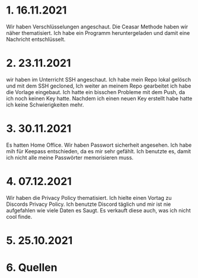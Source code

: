 # 1. 16.11.2021

Wir haben Verschlüsselungen angeschaut. Die Ceasar Methode haben wir näher thematisiert. Ich habe ein Programm heruntergeladen und damit eine Nachricht entschlüsselt.

# 2. 23.11.2021

wir haben im Unterricht SSH angeschaut. Ich habe mein Repo lokal gelösch und mit dem SSH gecloned,
Ich weiter an meinem Repo gearbeitet ich habe die Vorlage eingebaut. Ich hatte ein bisschen Probleme mit dem Push, da ich noch keinen Key hatte. Nachdem ich einen neuen Key erstellt habe hatte ich keine Schwierigkeiten mehr.

# 3. 30.11.2021

Es hatten Home Office. Wir haben Passwort sicherheit angesehen. Ich habe mih für Keepass entschieden, da es mir sehr gefählt. Ich benutzte es, damit ich nicht alle meine Passwörter memorisieren muss.

# 4. 07.12.2021

Wir haben die Privacy Policy thematisiert. Ich hielte einen Vortag zu Discords Privacy Policy. Ich benutzte Discord täglich und mir ist nie aufgefahlen wie viele Daten es Saugt. Es verkauft diese auch, was ich nicht cool finde.

# 5. 25.10.2021

# 6. Quellen
